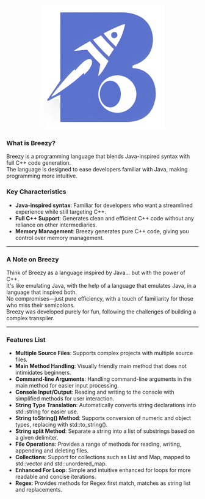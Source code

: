 <p align="center"> <img src="https://github.com/PantelisAndrianakis/Breezy/blob/main/logo.png"/></p>

### What is Breezy?

Breezy is a programming language that blends Java-inspired syntax with full C++ code generation.<br>
The language is designed to ease developers familiar with Java, making programming more intuitive.

### Key Characteristics
- **Java-inspired syntax**: Familiar for developers who want a streamlined experience while still targeting C++.
- **Full C++ Support**: Generates clean and efficient C++ code without any reliance on other intermediaries.
- **Memory Management**: Breezy generates pure C++ code, giving you control over memory management.

---

### A Note on Breezy

Think of Breezy as a language inspired by Java... but with the power of C++.<br>
It's like emulating Java, with the help of a language that emulates Java, in a language that inspired both.<br>
No compromises—just pure efficiency, with a touch of familiarity for those who miss their semicolons.<br>
Breezy was developed purely for fun, following the challenges of building a complex transpiler.

---

### Features List
- **Multiple Source Files**: Supports complex projects with multiple source files.
- **Main Method Handling**: Visually friendly main method that does not intimidates beginners.
- **Command-line Arguments**: Handling command-line arguments in the main method for easier input processing.
- **Console Input/Output**: Reading and writing to the console with simplified methods for user interaction.
- **String Type Translation**: Automatically converts string declarations into std::string for easier use.
- **String toString() Method**: Supports conversion of numeric and object types, replacing with std::to_string().
- **String split Method**: Separate a string into a list of substrings based on a given delimiter.
- **File Operations**: Provides a range of methods for reading, writing, appending and deleting files.
- **Collections**: Support for collections such as List and Map, mapped to std::vector and std::unordered_map.
- **Enhanced For Loop**: Simple and intuitive enhanced for loops for more readable and concise iterations.
- **Regex**: Provides methods for Regex first match, matches as string list and replacements.
